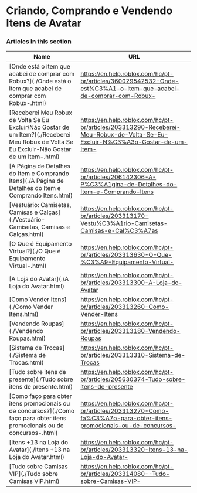 # Criando, Comprando e Vendendo Itens de Avatar  
### Articles in this section
Name|URL
-|-
[Onde está o item que acabei de comprar com Robux?](./Onde está o item que acabei de comprar com Robux-.html) |https://en.help.roblox.com/hc/pt-br/articles/360029542532-Onde-est%C3%A1-o-item-que-acabei-de-comprar-com-Robux-
[Receberei Meu Robux de Volta Se Eu Excluir/Não Gostar de um Item?](./Receberei Meu Robux de Volta Se Eu Excluir-Não Gostar de um Item-.html) |https://en.help.roblox.com/hc/pt-br/articles/203313290-Receberei-Meu-Robux-de-Volta-Se-Eu-Excluir-N%C3%A3o-Gostar-de-um-Item-
[A Página de Detalhes do Item e Comprando Itens](./A Página de Detalhes do Item e Comprando Itens.html) |https://en.help.roblox.com/hc/pt-br/articles/206142306-A-P%C3%A1gina-de-Detalhes-do-Item-e-Comprando-Itens
[Vestuário: Camisetas, Camisas e Calças](./Vestuário- Camisetas, Camisas e Calças.html) |https://en.help.roblox.com/hc/pt-br/articles/203313170-Vestu%C3%A1rio-Camisetas-Camisas-e-Cal%C3%A7as
[O Que é Equipamento Virtual?](./O Que é Equipamento Virtual-.html) |https://en.help.roblox.com/hc/pt-br/articles/203313630-O-Que-%C3%A9-Equipamento-Virtual-
[A Loja do Avatar](./A Loja do Avatar.html) |https://en.help.roblox.com/hc/pt-br/articles/203313300-A-Loja-do-Avatar
[Como Vender Itens](./Como Vender Itens.html) |https://en.help.roblox.com/hc/pt-br/articles/203313260-Como-Vender-Itens
[Vendendo Roupas](./Vendendo Roupas.html) |https://en.help.roblox.com/hc/pt-br/articles/203313180-Vendendo-Roupas
[Sistema de Trocas](./Sistema de Trocas.html) |https://en.help.roblox.com/hc/pt-br/articles/203313310-Sistema-de-Trocas
[Tudo sobre itens de presente](./Tudo sobre itens de presente.html) |https://en.help.roblox.com/hc/pt-br/articles/205630374-Tudo-sobre-itens-de-presente
[Como faço para obter itens promocionais ou de concursos?](./Como faço para obter itens promocionais ou de concursos-.html) |https://en.help.roblox.com/hc/pt-br/articles/203313270-Como-fa%C3%A7o-para-obter-itens-promocionais-ou-de-concursos-
[Itens +13 na Loja do Avatar](./Itens +13 na Loja do Avatar.html) |https://en.help.roblox.com/hc/pt-br/articles/203313320-Itens-13-na-Loja-do-Avatar-
[Tudo sobre Camisas  VIP](./Tudo sobre Camisas  VIP.html) |https://en.help.roblox.com/hc/pt-br/articles/203314080--Tudo-sobre-Camisas-VIP-